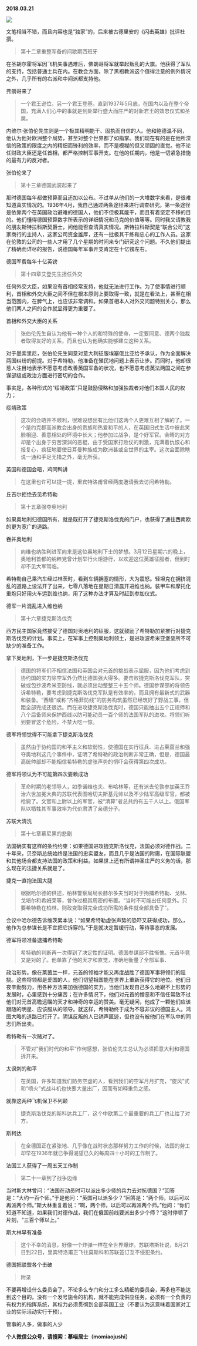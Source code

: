 
          
            
**2018.03.21**



![](img/51001-c914659c4e2f0349.jpg)




文笔相当不错，而且内容也是“独家”的，后来被古德里安的《闪击英雄》批评杜撰。
>第十二章重整军备的间歇期西班牙

在圣胡尔霍将军因飞机失事遇难后，佛朗哥将军就举起叛乱的大旗。他获得了军队的支持，包括普通士兵在内。在教会方面，除了黑袍教派这个值得注意的例外情况之外，几乎所有的右派和中间派都支持他。



弗朗哥来了
>一个君王逊位，另一个君王登基。直到1937年5月底，在国内以及在整个帝国，充满人们心中的事就是到处举行盛大而庄严的对新君王的效忠仪式和圣奠。

内维尔·张伯伦先生则是一个极其精明能干、固执而自信的人。他和鲍德温不同，他认为他对欧洲整个局势，甚至对整个世界都了如指掌。我们现在有的是在他所深信的政策的限度之内的精细而锋利的效率，而不是模糊的但又顽固的直觉。他不论任财政大臣还是任首相，都严格控制军事开支。在他的任期内，他是一切紧急措施的最有力的反对者。



张伯伦来了
>第十三章德国武装起来了

那时德国每年都做预算而且还加以公布。不过单从他们的一大堆数字来看，是很难知道真实情况的。1936年4月，我自己通过两条途径来进行调查研究。第一条途径是依靠两个在英国政治避难的德国人，他们不但极其能干，而且有着坚定不移的目的。他们懂得德国预算数字所表示的详细情况和马克的价值等等。同时我又请教我的朋友斯特拉科斯契爵士，问他能否查清真实情况。斯特拉科斯契是“联合公司”这家商行的主持人，这家公司资金雄厚，还有一批极其干练和忠心的工作人员。这家在伦敦的公司的一些人才用了几个星期的时间来专门研究这个问题。不久他们提出了精确而详尽的报告，说德国每年军事开支肯定在十亿镑左右。



德国军费每年十亿英镑
>第十四章艾登先生担任外交

任何外交大臣，如果没有首相经常支持，他就无法进行工作。为了使事情进行顺利，首相和外交大臣之间不但在根本原则上要取得一致，就是在看法上，甚至在相当范围内，在脾气上，也应该非常调和。如果首相本人对外交问题特别关心，那么他们两人之间的合作就显得更为重要了。



首相和外交大臣的关系
>张伯伦先生自认为他有一种个人的和特殊的使命，一定要同意、德两个独裁者取得友好的关系，而且也认为他确实能够建立这种关系。

对于墨索里尼，张伯伦先生同意对意大利征服埃塞俄比亚给予承认，作为全面解决两国纠纷的前提。对于希特勒，他准备在殖民地问题上表示让步。而同时，他却很惹人注目地表示不愿意考虑改善英国军备的状况，也不愿意考虑英法两国之间在参谋部级或政治方面进行密切的合作。

事实是，各种形式的“绥靖政策”只是鼓励侵略和加强独裁者对他们本国人民的权力；



绥靖政策
>这次的会晤并不顺利，很难设想出有比他们这两个人更难互相了解的了。一个是约克郡高派教会出身的贵族和热爱和平的人，在英国旧式生活中彼此笑脸相迎、善意相处的环境中长大；他参加过战争，是个好军官。会晤的对方却是个出身于穷苦深渊的恶棍，由于受国家打败仗的刺激，充满着仇恨心和报复心，疯狂地要使日耳曼种族成为欧洲甚或全世界的主宰。这次会面除瞎说一通和手足无措之外，毫无所获。



英国和德国会晤，鸡同鸭讲
>在这里也许可以提一提，里宾特洛甫曾经两度邀请我去访问希特勒。



丘吉尔拒绝去见希特勒
>第十五章强夺奥地利

如果奥地利归德国所有，就是既打开了捷克斯洛伐克的门户，也获得了通往西南欧的更为宽广的道路。



吞并奥地利
>向维也纳胜利进军向来是这位奥地利下士的梦想。3月12日星期六的晚上，奥地利首都的纳粹党曾计划举行火炬游行，以欢迎这位英雄征服者，但到时却不见大军驾临。

希特勒自己乘汽车经过林茨时，看到车辆拥塞的情形，大为震怒。轻坦克在拥挤混乱的道路上设法开了出来，七零八落地在星期日清晨开进维也纳。装甲车和摩托化重炮只好用火车运到维也纳，用了这种办法才算及时赶到参加仪式。



德军一片混乱进入维也纳
>第十六章捷克斯洛伐克

西方民主国家竟然接受了德国对奥地利的征服，这就鼓励了希特勒加紧推行对捷克斯洛伐克的计划。事实上，在军事上控制奥地利领土，是进攻波希米亚堡垒所不可缺少的准备工作。



拿下奥地利，下一步是捷克斯洛伐克
>德国的将军们不相信法国和英国会对元首的挑战表示屈服，因为他们考虑到协约国的实力除空军外仍然比德国强大得多。要击败捷克斯洛伐克军队，突破或包抄波希米亚防线，就必须出动整整三十五个师。德国参谋部的将领告诉希特勒，要考虑到捷克斯洛伐克军队是有效率的，而且拥有最新式的武器和装备。“西墙”或称“齐格菲防线”的防务构筑虽然已经筑好了野战工事，但距全部完成还很远。而在进攻捷克斯洛伐克时，德国只能抽出五个正规师和八个后备师来保护西线以防可能动员一百个师的法国军队的进攻。将领们听到要冒这个危险，不禁大吃一惊。



德军将领觉得不可能拿下捷克斯洛伐克
>虽然由于协约国的和平主义和软弱性，使德国在实行征兵、进占莱茵兰和强夺奥地利这几个事件中，证明了希特勒的政治判断非常正确，但是，德国最高统帅部却不能相信希特勒的虚张声势的恫吓会获得第四次成功。



德军将领认为不可能第四次耍赖成功
>革命时期的老领导人，如季诺维也夫、布哈林等，还有派去伦敦参加英王乔治六世加冕大典的苏联代表图哈切夫斯基元帅以及不少陆军高级军官，都被枪毙了。文官和上尉以上的军官，被“清算”者总共约有五千人以上。俄国军队以牺牲其军事效率为代价肃清了亲德分子。



苏联大清洗
>第十七章慕尼黑的悲剧

法国确实有这样的条约约束：如果德国进攻捷克斯洛伐克，法国必须对德作战。二十年来，贝奈斯总统始终是法国的忠实盟友，而且几乎是法国的附庸，在国际联盟和其他场合都支持法国的政策和利益。如果世上还有所谓神圣庄严的义务的话，那么现在的法捷关系就是了。



捷克一直抱法国大腿
>椐据哈尔德的供述，柏林警察局局长赫尔多夫当时对于拘捕希特勒、戈林、戈培尔和希姆莱等，曾作过极其周密的布置。“当时不可能出任何意外。只要希特勒在柏林，则政变取得完全成功所需的条件就全部具备了”。

会议中哈尔德告诉维茨累本说：“如果希特勒虚张声势的恐吓又获得成功，那么，他作为总参谋长是不宜把它拆穿的。”于是就决定暂缓行动，等待事态的发展。



德军将领准备逮捕希特勒
>希特勒的判断再一次得到了决定性的证明。德国参谋部不胜惭愧。元首毕竟又是对的了。他单靠了他的天才和直觉，准确地衡量了全部军事、

政治形势。像在莱茵兰一样，元首的领袖才能又再度战胜了德国军事将领们的阻挠。这些将领都是爱国的人，他们切望祖国能在世界上重新获得它的地位。他们日夜辛勤努力，用各种方法来加强德国的实力。当他们发现自己多么地跟不上形势的发展时，心里感到十分痛苦；在许多情况下，他们对元首的憎恶和不信任常敌不过他们对元首高瞻远瞩的天才和神奇的幸运的赞美。毫无疑问，他成了一颗他们应该跟随的明星、应该服从的领导。就这样，希特勒终于成为不容非议的德国主人。鸿图大略的道路已打开了。阴谋反叛的人已销声匿迹，但也没有被他们在军队中的同志们所出卖。



希特勒有一次赌对了。
>不管对“我们时代的和平”作何感想，张伯伦先生总认为必须把意大利和德国拆开来。



太讽刺的和平
>在英国，许多知道我们防务空虚的人，看到我们的空军月月扩充，“旋风”式和“喷火”式战斗机也快要大量出厂，因而有如释重负之感。



就靠这两种飞机保卫不列颠
>捷克斯洛伐克的斯科达兵工厂，这个中欧第二个最重要的兵工厂也让给了对方。



斯柯达
>在全德国正在紧张地、几乎像在战时状态那样努力工作的时候，法国的劳工却早在1936年就已争得渴望已久的每周四十小时的工作制了。



法国工人获得了一周五天工作制
>第二十一章到了战争边缘

当时斯大林曾问：“法国在动员时可以派出多少师的兵力去对抗德国？”回答是：“大约一百个师。”于是他问：“英国可以派多少？”回答是：“两个师，以后可以再派两个师。”斯大林重复着说：“啊，两个师，以后可以再派两个师。”他问：“你们知道不知道，如果我们对德作战，我们在俄国前线要派出多少个师？”这时停顿了片刻，“三百个师以上。”



斯大林早有准备
>这个不幸的消息，好像一个炸弹一样在全世界爆炸。苏联塔斯社说，8月21日到22日，里宾特洛甫正飞往莫斯科和苏联签订互不侵犯条约。



德国把联盟各个击破
>附录

不要再增设什么委员会了。不论多么专门和分工多么精细的委员会，再多也不能达到这个目的。没有一个发号施令的机构，就不能完成供应任务。必须有一个负责的有权力的指挥系统，其权力必须贯彻到全部英国工业（不要认为这意味着国家对工业的实际活动实行干预）。



管事的人多，做事的人少


**个人微信公众号，请搜索：摹喵居士（momiaojushi）**

          
        